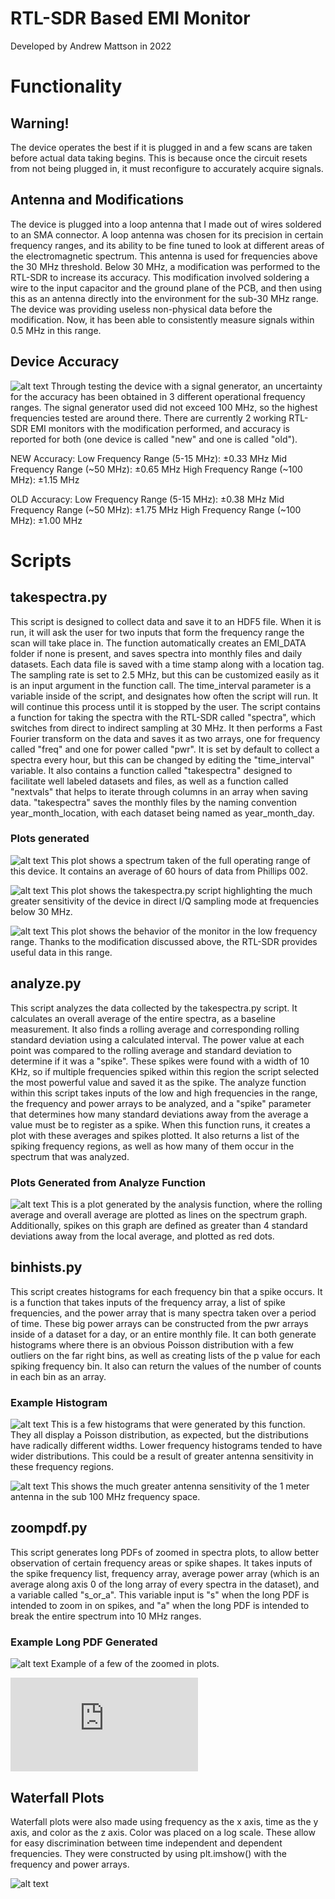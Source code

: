# RTL-SDR Based EMI Monitor

Developed by Andrew Mattson in 2022

# Functionality

## Warning!

The device operates the best if it is plugged in and a few scans are taken before actual data taking begins. This is because once the circuit resets from not being plugged in, it must reconfigure to accurately acquire signals. 

## Antenna and Modifications
The device is plugged into a loop antenna that I made out of wires soldered to an SMA connector. A loop antenna was chosen for its precision in certain frequency ranges, and its ability to be fine tuned to look at different areas of the electromagnetic spectrum. This antenna is used for frequencies above the 30 MHz threshold. Below 30 MHz, a modification was performed to the RTL-SDR to increase its accuracy. This modification involved soldering a wire to the input capacitor and the ground plane of the PCB, and then using this as an antenna directly into the environment for the sub-30 MHz range. The device was providing useless non-physical data before the modification. Now, it has been able to consistently measure signals within 0.5 MHz in this range. 

## Device Accuracy
![alt text](https://github.com/andrmat1/emimonitor/blob/main/Screen%Shot%2023-03-25%at%12.46.35%PM.png)
Through testing the device with a signal generator, an uncertainty for the accuracy has been obtained in 3 different operational frequency ranges. The signal generator used did not exceed 100 MHz, so the highest frequencies tested are around there. There are currently 2 working RTL-SDR EMI monitors with the modification performed, and accuracy is reported for both (one device is called "new" and one is called "old"). 

NEW Accuracy:
Low Frequency Range (5-15 MHz): ±0.33 MHz
Mid Frequency Range (~50 MHz): ±0.65 MHz 
High Frequency Range (~100 MHz): ±1.15 MHz

OLD Accuracy: 
Low Frequency Range (5-15 MHz): ±0.38 MHz
Mid Frequency Range (~50 MHz): ±1.75 MHz 
High Frequency Range (~100 MHz): ±1.00 MHz

# Scripts

## takespectra.py
This script is designed to collect data and save it to an HDF5 file. When it is run, it will ask the user for two inputs that form the frequency range the scan will take place in. The function automatically creates an EMI_DATA folder if none is present, and saves spectra into monthly files and daily datasets. Each data file is saved with a time stamp along with a location tag. The sampling rate is set to 2.5 MHz, but this can be customized easily as it is an input argument in the function call. The time_interval parameter is a variable inside of the script, and designates how often the script will run. It will continue this process until it is stopped by the user.
The script contains a function for taking the spectra with the RTL-SDR called "spectra", which switches from direct to indirect sampling at 30 MHz. It then performs a Fast Fourier transform on the data and saves it as two arrays, one for frequency called "freq" and one for power called "pwr". It is set by default to collect a spectra every hour, but this can be changed by editing the "time_interval" variable. 
It also contains a function called "takespectra" designed to facilitate well labeled datasets and files, as well as a function called "nextvals" that helps to iterate through columns in an array when saving data. "takespectra" saves the monthly files by the naming convention year_month_location, with each dataset being named as year_month_day.

### Plots generated
![alt text](https://github.com/andrmat1/emimonitor/blob/main/full%20range%20(1).png)
This plot shows a spectrum taken of the full operating range of this device. It contains an average of 60 hours of data from Phillips 002. 

![alt text](https://github.com/andrmat1/emimonitor/blob/main/direct%20vs%20indirect.png)
This plot shows the takespectra.py script highlighting the much greater sensitivity of the device in direct I/Q sampling mode at frequencies below 30 MHz. 

![alt text](https://github.com/andrmat1/emimonitor/blob/main/low%freq.png)
This plot shows the behavior of the monitor in the low frequency range. Thanks to the modification discussed above, the RTL-SDR provides useful data in this range. 

## analyze.py
This script analyzes the data collected by the takespectra.py script. It calculates an overall average of the entire spectra, as a baseline measurement. It also finds a rolling average and corresponding rolling standard deviation using a calculated interval. The power value at each point was compared to the rolling average and standard deviation to determine if it was a "spike". These spikes were found with a width of 10 KHz, so if multiple frequencies spiked within this region the script selected the most powerful value and saved it as the spike. The analyze function within this script takes inputs of the low and high frequencies in the range, the frequency and power arrays to be analyzed, and a "spike" parameter that determines how many standard deviations away from the average a value must be to register as a spike. When this function runs, it creates a plot with these averages and spikes plotted. It also returns a list of the spiking frequency regions, as well as how many of them occur in the spectrum that was analyzed.

### Plots Generated from Analyze Function
![alt text](https://github.com/andrmat1/emimonitor/blob/main/analysis.png)
This is a plot generated by the analysis function, where the rolling average and overall average are plotted as lines on the spectrum graph. Additionally, spikes on this graph are defined as greater than 4 standard deviations away from the local average, and plotted as red dots. 

## binhists.py
This script creates histograms for each frequency bin that a spike occurs. It is a function that takes inputs of the frequency array, a list of spike frequencies, and the power array that is many spectra taken over a period of time. These big power arrays can be constructed from the pwr arrays inside of a dataset for a day, or an entire monthly file. It can both generate histograms where there is an obvious Poisson distribution with a few outliers on the far right bins, as well as creating lists of the p value for each spiking frequency bin. It also can return the values of the number of counts in each bin as an array. 

### Example Histogram
![alt text](https://github.com/andrmat1/emimonitor/blob/main/histograms.png)
This is a few histograms that were generated by this function. They all display a Poisson distribution, as expected, but the distributions have radically different widths. Lower frequency histograms tended to have wider distributions. This could be a result of greater antenna sensitivity in these frequency regions. 

![alt text](https://github.com/andrmat1/emimonitor/blob/main/antennas.png)
This shows the much greater antenna sensitivity of the 1 meter antenna in the sub 100 MHz frequency space. 

## zoompdf.py
This script generates long PDFs of zoomed in spectra plots, to allow better observation of certain frequency areas or spike shapes. It takes inputs of the spike frequency list, frequency array, average power array (which is an average along axis 0 of the long array of every spectra in the dataset), and a variable called "s_or_a". This variable input is "s" when the long PDF is intended to zoom in on spikes, and "a" when the long PDF is intended to break the entire spectrum into 10 MHz ranges.

### Example Long PDF Generated
![alt text](https://github.com/andrmat1/emimonitor/blob/main/zoomed.png)
Example of a few of the zoomed in plots. 

![Full Zoomed PDF that Breaks Spectrum into 10 MHz Pieces](https://github.com/andrmat1/emimonitor/blob/main/fullspec_002_10MHz_pieces.pdf)

## Waterfall Plots
Waterfall plots were also made using frequency as the x axis, time as the y axis, and color as the z axis. Color was placed on a log scale. These allow for easy discrimination between time independent and dependent frequencies. They were constructed by using plt.imshow() with the frequency and power arrays. 

![alt text](https://github.com/andrmat1/emimonitor/blob/main/waterfall.png)
